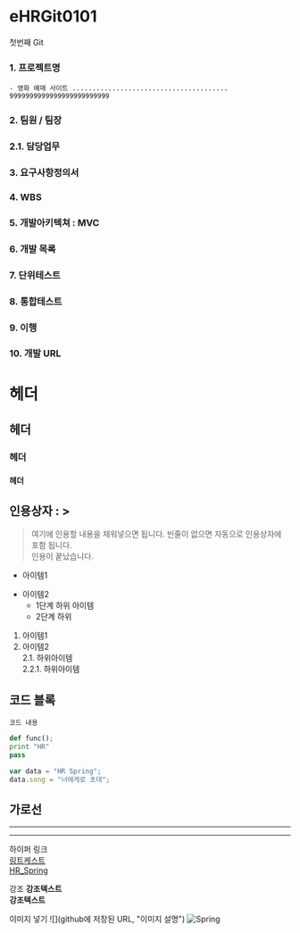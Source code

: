 # eHRGit0101
첫번째 Git

### 1. 프로젝트명
    - 영화 예매 사이트 .......................................  
    9999999999999999999999999
   
    
### 2. 팀원 / 팀장
### 2.1. 담당업무
### 3. 요구사항정의서
### 4. WBS
### 5. 개발아키텍쳐 : MVC
### 6. 개발 목록
### 7. 단위테스트
### 8. 통합테스트
### 9. 이행
### 10. 개발 URL


 # 헤더
 ## 헤더
 ### 헤더
#### 헤더

## 인용상자 : >
> 여기에 인용할 내용을 채워넣으면 됩니다.
빈줄이 없으면 자동으로 인용상자에 포함 됩니다.  
인용이 꿑났습니다.

- 아이템1
+ 아이템2
  - 1단계 하위 아이템
  * 2단계 하위 
  
1. 아이템1
2. 아이템2  
    2.1. 하위아이템  
        2.2.1. 하위아이템
        
## 코드 블록
``` 프로그래밍 언어 이름
코드 내용
```

```python
def func();
print "HR"
pass
```

```javascript
var data = "HR Spring";
data.song = "너에게로 초대";
```

가로선
---
***
--------

하이퍼 링크  
[링트케스트](URL "설명")  
[HR_Spring](https://cafe.naver.com/kndjang "SIST 강북 스프링")  


강조
__강조텍스트__  
**강조텍스트**


이미지 넣기
![](github에 저장된 URL, "이미지 설명")
![Spring](https://github.com/MIN-04/eHRGit0101/blob/master/eHRGit0101/src/spring.jpg, "Spring")


